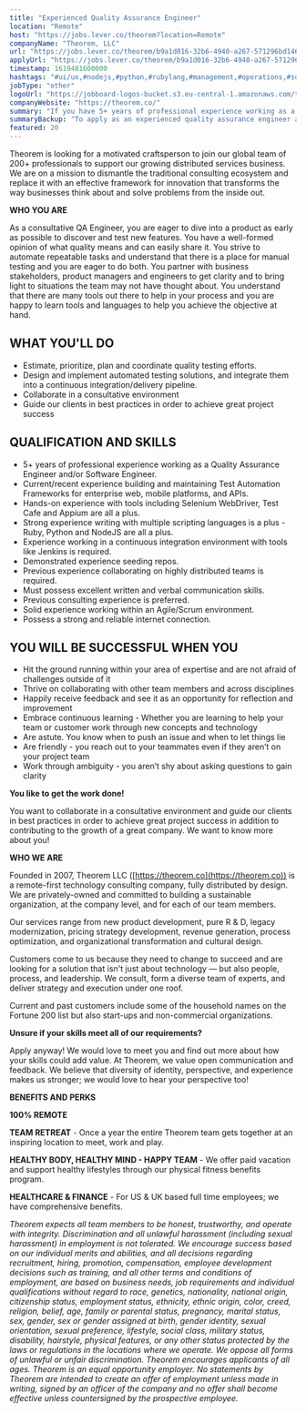 ```yaml
---
title: "Experienced Quality Assurance Engineer"
location: "Remote"
host: "https://jobs.lever.co/theorem?location=Remote"
companyName: "Theorem, LLC"
url: "https://jobs.lever.co/theorem/b9a1d016-32b6-4940-a267-571296bd146f"
applyUrl: "https://jobs.lever.co/theorem/b9a1d016-32b6-4940-a267-571296bd146f/apply"
timestamp: 1619481600000
hashtags: "#ui/ux,#nodejs,#python,#rubylang,#management,#operations,#socialmedia,#scrum,#office,#finance"
jobType: "other"
logoUrl: "https://jobboard-logos-bucket.s3.eu-central-1.amazonaws.com/theorem-llc"
companyWebsite: "https://theorem.co/"
summary: "If you have 5+ years of professional experience working as a Quality Assurance Engineer and/or Software Engineer, Theorem, LLC is looking for someone with your skillset."
summaryBackup: "To apply as an experienced quality assurance engineer at Theorem, LLC, you preferably need to have some knowledge of: #ui/ux, #nodejs, #python."
featured: 20
---
```


Theorem is looking for a motivated craftsperson to join our global team of 200+ professionals to support our growing distributed services business. We are on a mission to dismantle the traditional consulting ecosystem and replace it with an effective framework for innovation that transforms the way businesses think about and solve problems from the inside out.

**WHO YOU ARE**

As a consultative QA Engineer, you are eager to dive into a product as early as possible to discover and test new features. You have a well-formed opinion of what quality means and can easily share it. You strive to automate repeatable tasks and understand that there is a place for manual testing and you are eager to do both. You partner with business stakeholders, product managers and engineers to get clarity and to bring light to situations the team may not have thought about. You understand that there are many tools out there to help in your process and you are happy to learn tools and languages to help you achieve the objective at hand.

## WHAT YOU'LL DO

*   Estimate, prioritize, plan and coordinate quality testing efforts.
*   Design and implement automated testing solutions, and integrate them into a continuous integration/delivery pipeline.
*   Collaborate in a consultative environment 
*   Guide our clients in best practices in order to achieve great project success

## QUALIFICATION AND SKILLS

*   5+ years of professional experience working as a Quality Assurance Engineer and/or Software Engineer.
*   Current/recent experience building and maintaining Test Automation Frameworks for enterprise web, mobile platforms, and APIs. 
*   Hands-on experience with tools including Selenium WebDriver, Test Cafe and Appium are all a plus.
*   Strong experience writing with multiple scripting languages is a plus - Ruby, Python and NodeJS are all a plus.
*   Experience working in a continuous integration environment with tools like Jenkins is required.
*   Demonstrated experience seeding repos.
*   Previous experience collaborating on highly distributed teams is required.
*   Must possess excellent written and verbal communication skills.
*   Previous consulting experience is preferred.
*   Solid experience working within an Agile/Scrum environment.
*   Possess a strong and reliable internet connection.

## YOU WILL BE SUCCESSFUL WHEN YOU

*   Hit the ground running within your area of expertise and are not afraid of challenges outside of it
*   Thrive on collaborating with other team members and across disciplines
*   Happily receive feedback and see it as an opportunity for reflection and improvement 
*   Embrace continuous learning - Whether you are learning to help your team or customer work through new concepts and technology 
*   Are astute. You know when to push an issue and when to let things lie
*   Are friendly - you reach out to your teammates even if they aren’t on your project team
*   Work through ambiguity - you aren’t shy about asking questions to gain clarity

**You like to get the work done!** 

You want to collaborate in a consultative environment and guide our clients in best practices in order to achieve great project success in addition to contributing to the growth of a great company. We want to know more about you!

**WHO WE ARE**

Founded in 2007, Theorem LLC ([https://theorem.co](https://theorem.co)) is a remote-first technology consulting company, fully distributed by design. We are privately-owned and committed to building a sustainable organization, at the company level, and for each of our team members.

Our services range from new product development, pure R & D, legacy modernization, pricing strategy development, revenue generation, process optimization, and organizational transformation and cultural design.

Customers come to us because they need to change to succeed and are looking for a solution that isn't just about technology — but also people, process, and leadership. We consult, form a diverse team of experts, and deliver strategy and execution under one roof.

Current and past customers include some of the household names on the Fortune 200 list but also start-ups and non-commercial organizations.

**Unsure if your skills meet all of our requirements?**

Apply anyway! We would love to meet you and find out more about how your skills could add value. At Theorem, we value open communication and feedback. We believe that diversity of identity, perspective, and experience makes us stronger; we would love to hear your perspective too!

**BENEFITS AND PERKS**

**100% REMOTE**

**TEAM RETREAT** - Once a year the entire Theorem team gets together at an inspiring location to meet, work and play.

**HEALTHY BODY, HEALTHY MIND - HAPPY TEAM** - We offer paid vacation and support healthy lifestyles through our physical fitness benefits program.

**HEALTHCARE & FINANCE** \- For US & UK based full time employees; we have comprehensive benefits.

_Theorem expects all team members to be honest, trustworthy, and operate with integrity. Discrimination and all unlawful harassment (including sexual harassment) in employment is not tolerated. We encourage success based on our individual merits and abilities, and all decisions regarding recruitment, hiring, promotion, compensation, employee development decisions such as training, and all other terms and conditions of employment, are based on business needs, job requirements and individual qualifications without regard to race, genetics, nationality, national origin, citizenship status, employment status, ethnicity, ethnic origin, color, creed, religion, belief, age, family or parental status, pregnancy, marital status, sex, gender, sex or gender assigned at birth, gender identity, sexual orientation, sexual preference, lifestyle, social class, military status, disability, hairstyle, physical features, or any other status protected by the laws or regulations in the locations where we operate. We oppose all forms of unlawful or unfair discrimination. Theorem encourages applicants of all ages. Theorem is an equal opportunity employer. No statements by Theorem are intended to create an offer of employment unless made in writing, signed by an officer of the company and no offer shall become effective unless countersigned by the prospective employee._
